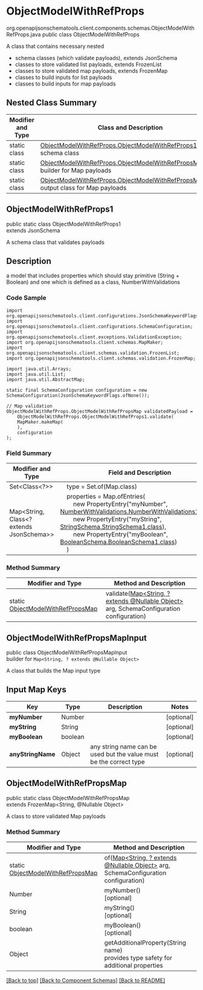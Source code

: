 # ObjectModelWithRefProps
org.openapijsonschematools.client.components.schemas.ObjectModelWithRefProps.java
public class ObjectModelWithRefProps

A class that contains necessary nested
- schema classes (which validate payloads), extends JsonSchema
- classes to store validated list payloads, extends FrozenList
- classes to store validated map payloads, extends FrozenMap
- classes to build inputs for list payloads
- classes to build inputs for map payloads

## Nested Class Summary
| Modifier and Type | Class and Description |
| ----------------- | ---------------------- |
| static class | [ObjectModelWithRefProps.ObjectModelWithRefProps1](#objectmodelwithrefprops1)<br> schema class |
| static class | [ObjectModelWithRefProps.ObjectModelWithRefPropsMapInput](#objectmodelwithrefpropsmapinput)<br> builder for Map payloads |
| static class | [ObjectModelWithRefProps.ObjectModelWithRefPropsMap](#objectmodelwithrefpropsmap)<br> output class for Map payloads |

## ObjectModelWithRefProps1
public static class ObjectModelWithRefProps1<br>
extends JsonSchema

A schema class that validates payloads

## Description
a model that includes properties which should stay primitive (String + Boolean) and one which is defined as a class, NumberWithValidations

### Code Sample
```
import org.openapijsonschematools.client.configurations.JsonSchemaKeywordFlags;
import org.openapijsonschematools.client.configurations.SchemaConfiguration;
import org.openapijsonschematools.client.exceptions.ValidationException;
import org.openapijsonschematools.client.schemas.MapMaker;
import org.openapijsonschematools.client.schemas.validation.FrozenList;
import org.openapijsonschematools.client.schemas.validation.FrozenMap;

import java.util.Arrays;
import java.util.List;
import java.util.AbstractMap;

static final SchemaConfiguration configuration = new SchemaConfiguration(JsonSchemaKeywordFlags.ofNone());

// Map validation
ObjectModelWithRefProps.ObjectModelWithRefPropsMap validatedPayload =
    ObjectModelWithRefProps.ObjectModelWithRefProps1.validate(
    MapMaker.makeMap(
    ),
    configuration
);
```

### Field Summary
| Modifier and Type | Field and Description |
| ----------------- | ---------------------- |
| Set<Class<?>> | &nbsp;&nbsp;&nbsp;&nbsp;type = Set.of(Map.class)<br/> |
| Map<String, Class<? extends JsonSchema>> | &nbsp;&nbsp;&nbsp;&nbsp;properties = Map.ofEntries(<br>&nbsp;&nbsp;&nbsp;&nbsp;&nbsp;&nbsp;&nbsp;&nbsp;new PropertyEntry("myNumber", [NumberWithValidations.NumberWithValidations1.class](../../components/schemas/NumberWithValidations.md#numberwithvalidations1)),<br>&nbsp;&nbsp;&nbsp;&nbsp;&nbsp;&nbsp;&nbsp;&nbsp;new PropertyEntry("myString", [StringSchema.StringSchema1.class](../../components/schemas/StringSchema.md#stringschema1)),<br>&nbsp;&nbsp;&nbsp;&nbsp;&nbsp;&nbsp;&nbsp;&nbsp;new PropertyEntry("myBoolean", [BooleanSchema.BooleanSchema1.class](../../components/schemas/BooleanSchema.md#booleanschema1))<br>&nbsp;&nbsp;&nbsp;&nbsp;)<br> |

### Method Summary
| Modifier and Type | Method and Description |
| ----------------- | ---------------------- |
| static [ObjectModelWithRefPropsMap](#objectmodelwithrefpropsmap) | validate([Map<String, ? extends @Nullable Object>](#objectmodelwithrefpropsmapinput) arg, SchemaConfiguration configuration) |

## ObjectModelWithRefPropsMapInput
public class ObjectModelWithRefPropsMapInput<br>
builder for `Map<String, ? extends @Nullable Object>`

A class that builds the Map input type

## Input Map Keys
| Key | Type |  Description | Notes |
| --- | ---- | ------------ | ----- |
| **myNumber** | Number |  | [optional] |
| **myString** | String |  | [optional] |
| **myBoolean** | boolean |  | [optional] |
| **anyStringName** | Object | any string name can be used but the value must be the correct type | [optional] |

## ObjectModelWithRefPropsMap
public static class ObjectModelWithRefPropsMap<br>
extends FrozenMap<String, @Nullable Object>

A class to store validated Map payloads

### Method Summary
| Modifier and Type | Method and Description |
| ----------------- | ---------------------- |
| static [ObjectModelWithRefPropsMap](#objectmodelwithrefpropsmap) | of([Map<String, ? extends @Nullable Object>](#objectmodelwithrefpropsmapinput) arg, SchemaConfiguration configuration) |
| Number | myNumber()<br>[optional] |
| String | myString()<br>[optional] |
| boolean | myBoolean()<br>[optional] |
| Object | getAdditionalProperty(String name)<br>provides type safety for additional properties |

[[Back to top]](#top) [[Back to Component Schemas]](../../../README.md#Component-Schemas) [[Back to README]](../../../README.md)

